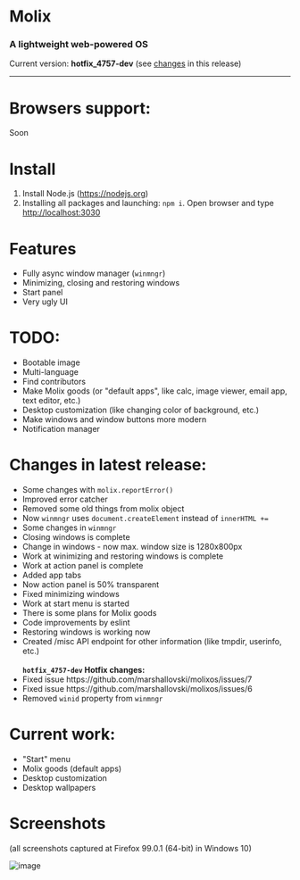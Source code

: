 # Molix
<h3> A lightweight web-powered OS </h3>
Current version: <strong>hotfix_4757-dev</strong> (see <a href="#changes-in-latest-release">changes</a> in this release)
<hr>

# Browsers support:
Soon

# Install

1. Install Node.js (https://nodejs.org)
2. Installing all packages and launching: `npm i`. Open browser and type <a href="http://localhost:3030" target="_blank">http://localhost:3030</a>

# Features
<ul>
	<li>Fully async window manager (<code>winmngr</code>)</li>
	<li>Minimizing, closing and restoring windows</li>
	<li>Start panel</li>
	<li>Very ugly UI</li>
</ul>

# TODO:
<ul>
	<li>Bootable image</li>
	<li>Multi-language</li>
	<li>Find contributors</li>
	<li>Make Molix goods (or "default apps", like calc, image viewer, email app, text editor, etc.)</li>
	<li>Desktop customization (like changing color of background, etc.)</li>
	<li>Make windows and window buttons more modern</li>
	<li>Notification manager</li>
</ul>

# Changes in latest release:
<ul>
	<li>Some changes with <code>molix.reportError()</code></li>
	<li>Improved error catcher</li>
	<li>Removed some old things from molix object</li>
 	<li>Now <code>winmngr</code> uses <code>document.createElement</code> instead of <code>innerHTML +=</code></li>
	<li>Some changes in <code>winmngr</code></li>
	<li>Closing windows is complete</li>
	<li>Change in windows - now max. window size is 1280x800px</li>
	<li>Work at winimizing and restoring windows is complete</li>
	<li>Work at action panel is complete</li>
	<li>Added app tabs</li>
	<li>Now action panel is 50% transparent</li>
	<li>Fixed minimizing windows</li>
	<li>Work at start menu is started</li>
	<li>There is some plans for Molix goods</li>
	<li>Code improvements by eslint</li>
	<li>Restoring windows is working now</li>
	<li> Created /misc API endpoint for other information (like tmpdir, userinfo, etc.)</li>
	<br>
	<strong><code>hotfix_4757-dev</code> Hotfix changes:</strong>
	<li>Fixed issue https://github.com/marshallovski/molixos/issues/7</li>
	<li>Fixed issue https://github.com/marshallovski/molixos/issues/6</li>
	<li> Removed <code>winid</code> property from <code>winmngr</code></li>
</ul>

# Current work:
<ul>
	<li>"Start" menu</li>
	<li>Molix goods (default apps)</li>
	<li>Desktop customization</li>
	<li>Desktop wallpapers</li>
</ul>

# Screenshots
<p>(all screenshots captured at Firefox 99.0.1 (64-bit) in Windows 10)</p>

![image](https://user-images.githubusercontent.com/68496774/168071063-e7a11342-b87b-4c24-83a6-0ceb1f5298cd.png)
